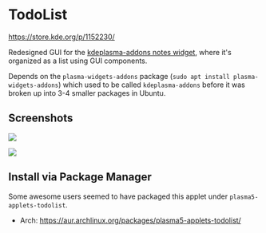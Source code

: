 # TodoList

https://store.kde.org/p/1152230/

Redesigned GUI for the [kdeplasma-addons notes widget](https://github.com/KDE/kdeplasma-addons/tree/master/applets/notes), where it's organized as a list using GUI components.

Depends on the `plasma-widgets-addons` package (`sudo apt install plasma-widgets-addons`) which used to be called `kdeplasma-addons` before it was broken up into 3-4 smaller packages in Ubuntu.

## Screenshots

![](https://i.imgur.com/sd6Ina9.png)

![](https://i.imgur.com/33kmVL7.png)

## Install via Package Manager

Some awesome users seemed to have packaged this applet under `plasma5-applets-todolist`.

* Arch: https://aur.archlinux.org/packages/plasma5-applets-todolist/
